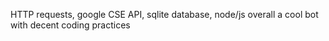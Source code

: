 HTTP requests, google CSE API, sqlite database, node/js overall a cool bot with decent coding practices

